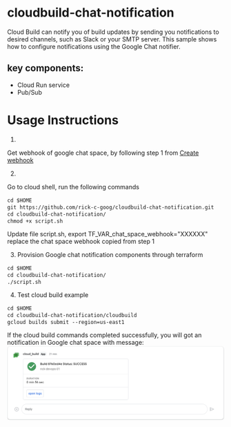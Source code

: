 # cloudbuild-chat-notification
Cloud Build can notify you of build updates by sending you notifications to desired channels, such as Slack or your SMTP server. This sample shows how to configure notifications using the Google Chat notifier.
## key components:
- Cloud Run service
- Pub/Sub

# Usage Instructions

1.
Get webhook of google chat space, by following step 1 from 
[Create webhook](https://developers.google.com/chat/how-tos/webhooks#create_a_webhook)

2.
Go to cloud shell, run the following commands
```shellcript
cd $HOME
git https://github.com/rick-c-goog/cloudbuild-chat-notification.git
cd cloudbuild-chat-notification/
chmod +x script.sh
```

Update file script.sh, 
export TF_VAR_chat_space_webhook="XXXXXX"
replace the chat space webhook copied from step 1

3. Provision Google chat notification components through terraform
```shellcript
cd $HOME
cd cloudbuild-chat-notification/
./script.sh
```

4. Test cloud build example
```shellcript
cd $HOME
cd cloudbuild-chat-notification/cloudbuild
gcloud builds submit --region=us-east1
```
If the cloud build commands completed successfully, you will got an notification in Google chat space with message:
 [![Screenshot of notification](./image/chat-nofitication-screenshot.png)](./image/chat-nofitication-screenshot.png) 


